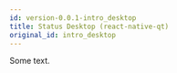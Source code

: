 ```yaml
---
id: version-0.0.1-intro_desktop
title: Status Desktop (react-native-qt)
original_id: intro_desktop
---
```


Some text.